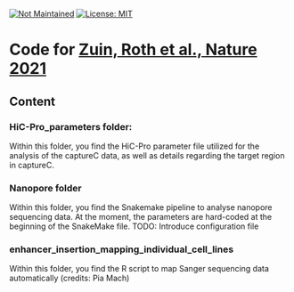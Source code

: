 [![Not Maintained](https://img.shields.io/badge/Maintenance%20Level-Not%20Maintained-yellow.svg)](https://gist.github.com/cheerfulstoic/d107229326a01ff0f333a1d3476e068d)
[![License: MIT](https://img.shields.io/badge/License-MIT-yellow.svg)](https://opensource.org/licenses/MIT)

# Code for [Zuin, Roth et al., Nature 2021](https://www.nature.com/articles/s41586-022-04570-y)

## Content

### HiC-Pro_parameters folder:

Within this folder, you find the HiC-Pro parameter file utilized for the analysis of the captureC data, as well as details regarding the target region in captureC.

### Nanopore folder

Within this folder, you find the Snakemake pipeline to analyse nanopore sequencing data. At the moment, the parameters are hard-coded at the beginning of the SnakeMake file. TODO: Introduce configuration file

### enhancer_insertion_mapping_individual_cell_lines

Within this folder, you find the R script to map Sanger sequencing data automatically (credits: Pia Mach)
